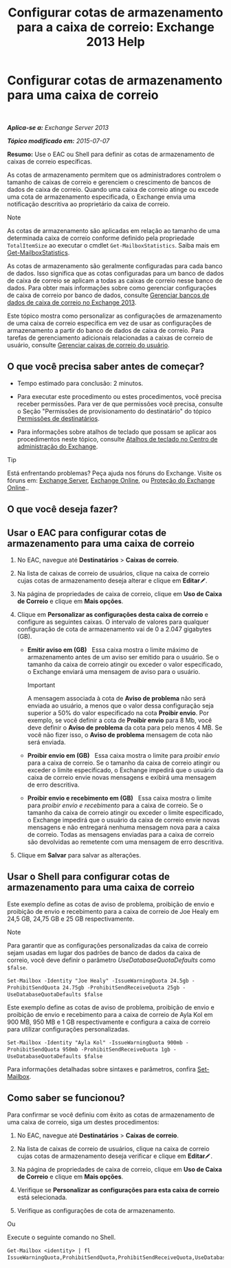 ﻿---
title: 'Configurar cotas de armazenamento para a caixa de correio: Exchange 2013 Help'
TOCTitle: Configurar cotas de armazenamento para uma caixa de correio
ms:assetid: 5f5fe292-c80e-4a0b-b3e6-e193ea5171d0
ms:mtpsurl: https://technet.microsoft.com/pt-br/library/Aa998353(v=EXCHG.150)
ms:contentKeyID: 50556198
ms.date: 01/10/2018
mtps_version: v=EXCHG.150
ms.translationtype: HT
---

# Configurar cotas de armazenamento para uma caixa de correio

 

_**Aplica-se a:** Exchange Server 2013_

_**Tópico modificado em:** 2015-07-07_

**Resumo:**  Use o EAC ou Shell para definir as cotas de armazenamento de caixas de correio específicas.

As cotas de armazenamento permitem que os administradores controlem o tamanho de caixas de correio e gerenciem o crescimento de bancos de dados de caixa de correio. Quando uma caixa de correio atinge ou excede uma cota de armazenamento especificada, o Exchange envia uma notificação descritiva ao proprietário da caixa de correio.


> [!NOTE]
> As cotas de armazenamento são aplicadas em relação ao tamanho de uma determinada caixa de correio conforme definido pela propriedade <CODE>TotalItemSize</CODE> ao executar o cmdlet <CODE>Get-MailboxStatistics</CODE>. Saiba mais em <A href="https://technet.microsoft.com/pt-br/library/bb124612(v=exchg.150)">Get-MailboxStatistics</A>.



As cotas de armazenamento são geralmente configuradas para cada banco de dados. Isso significa que as cotas configuradas para um banco de dados de caixa de correio se aplicam a todas as caixas de correio nesse banco de dados. Para obter mais informações sobre como gerenciar configurações de caixa de correio por banco de dados, consulte [Gerenciar bancos de dados de caixa de correio no Exchange 2013](manage-mailbox-databases-in-exchange-2013-exchange-2013-help.md).

Este tópico mostra como personalizar as configurações de armazenamento de uma caixa de correio específica em vez de usar as configurações de armazenamento a partir do banco de dados de caixa de correio. Para tarefas de gerenciamento adicionais relacionadas a caixas de correio de usuário, consulte [Gerenciar caixas de correio do usuário](manage-user-mailboxes-exchange-2013-help.md).

## O que você precisa saber antes de começar?

  - Tempo estimado para conclusão: 2 minutos.

  - Para executar este procedimento ou estes procedimentos, você precisa receber permissões. Para ver de que permissões você precisa, consulte o Seção "Permissões de provisionamento do destinatário" do tópico [Permissões de destinatários](recipients-permissions-exchange-2013-help.md).

  - Para informações sobre atalhos de teclado que possam se aplicar aos procedimentos neste tópico, consulte [Atalhos de teclado no Centro de administração do Exchange](keyboard-shortcuts-in-the-exchange-admin-center-exchange-online-protection-help.md).


> [!TIP]
> Está enfrentando problemas? Peça ajuda nos fóruns do Exchange. Visite os fóruns em: <A href="https://go.microsoft.com/fwlink/p/?linkid=60612">Exchange Server</A>, <A href="https://go.microsoft.com/fwlink/p/?linkid=267542">Exchange Online</A>, ou <A href="https://go.microsoft.com/fwlink/p/?linkid=285351">Proteção do Exchange Online</A>..



## O que você deseja fazer?

## Usar o EAC para configurar cotas de armazenamento para uma caixa de correio

1.  No EAC, navegue até **Destinatários** \> **Caixas de correio**.

2.  Na lista de caixas de correio de usuários, clique na caixa de correio cujas cotas de armazenamento deseja alterar e clique em **Editar**![Ícone de edição](images/JJ218640.6f53ccb2-1f13-4c02-bea0-30690e6ea71d(EXCHG.150).gif "Ícone de edição").

3.  Na página de propriedades de caixa de correio, clique em **Uso de Caixa de Correio** e clique em **Mais opções**.

4.  Clique em **Personalizar as configurações desta caixa de correio** e configure as seguintes caixas. O intervalo de valores para qualquer configuração de cota de armazenamento vai de 0 a 2.047 gigabytes (GB).
    
      - **Emitir aviso em (GB)**   Essa caixa mostra o limite máximo de armazenamento antes de um aviso ser emitido para o usuário. Se o tamanho da caixa de correio atingir ou exceder o valor especificado, o Exchange enviará uma mensagem de aviso para o usuário.
        

        > [!IMPORTANT]
        > A mensagem associada à cota de <STRONG>Aviso de problema</STRONG> não será enviada ao usuário, a menos que o valor dessa configuração seja superior a 50% do valor especificado na cota <STRONG>Proibir envio</STRONG>. Por exemplo, se você definir a cota de <STRONG>Proibir envio</STRONG> para 8 Mb, você deve definir o <STRONG>Aviso de problema</STRONG> da cota para pelo menos 4 MB. Se você não fizer isso, o <STRONG>Aviso de problema</STRONG> mensagem de cota não será enviada.

    
      - **Proibir envio em (GB)**   Essa caixa mostra o limite para *proibir envio* para a caixa de correio. Se o tamanho da caixa de correio atingir ou exceder o limite especificado, o Exchange impedirá que o usuário da caixa de correio envie novas mensagens e exibirá uma mensagem de erro descritiva.
    
      - **Proibir envio e recebimento em (GB)**   Essa caixa mostra o limite para *proibir envio e recebimento* para a caixa de correio. Se o tamanho da caixa de correio atingir ou exceder o limite especificado, o Exchange impedirá que o usuário da caixa de correio envie novas mensagens e não entregará nenhuma mensagem nova para a caixa de correio. Todas as mensagens enviadas para a caixa de correio são devolvidas ao remetente com uma mensagem de erro descritiva.

5.  Clique em **Salvar** para salvar as alterações.

## Usar o Shell para configurar cotas de armazenamento para uma caixa de correio

Este exemplo define as cotas de aviso de problema, proibição de envio e proibição de envio e recebimento para a caixa de correio de Joe Healy em 24,5 GB, 24,75 GB e 25 GB respectivamente.


> [!NOTE]
> Para garantir que as configurações personalizadas da caixa de correio sejam usadas em lugar dos padrões de banco de dados da caixa de correio, você deve definir o parâmetro <EM>UseDatabaseQuotaDefaults</EM> como <CODE>$false</CODE>.



    Set-Mailbox -Identity "Joe Healy" -IssueWarningQuota 24.5gb -ProhibitSendQuota 24.75gb -ProhibitSendReceiveQuota 25gb -UseDatabaseQuotaDefaults $false

Este exemplo define as cotas de aviso de problema, proibição de envio e proibição de envio e recebimento para a caixa de correio de Ayla Kol em 900 MB, 950 MB e 1 GB respectivamente e configura a caixa de correio para utilizar configurações personalizadas.

    Set-Mailbox -Identity "Ayla Kol" -IssueWarningQuota 900mb -ProhibitSendQuota 950mb -ProhibitSendReceiveQuota 1gb -UseDatabaseQuotaDefaults $false

Para informações detalhadas sobre sintaxes e parâmetros, confira [Set-Mailbox](https://technet.microsoft.com/pt-br/library/bb123981\(v=exchg.150\)).

## Como saber se funcionou?

Para confirmar se você definiu com êxito as cotas de armazenamento de uma caixa de correio, siga um destes procedimentos:

1.  No EAC, navegue até **Destinatários** \> **Caixas de correio**.

2.  Na lista de caixas de correio de usuários, clique na caixa de correio cujas cotas de armazenamento deseja verificar e clique em **Editar**![Ícone de edição](images/JJ218640.6f53ccb2-1f13-4c02-bea0-30690e6ea71d(EXCHG.150).gif "Ícone de edição").

3.  Na página de propriedades de caixa de correio, clique em **Uso de Caixa de Correio** e clique em **Mais opções**.

4.  Verifique se **Personalizar as configurações para esta caixa de correio** está selecionada.

5.  Verifique as configurações de cota de armazenamento.

Ou

Execute o seguinte comando no Shell.

    Get-Mailbox <identity> | fl IssueWarningQuota,ProhibitSendQuota,ProhibitSendReceiveQuota,UseDatabaseQuotaDefaults

